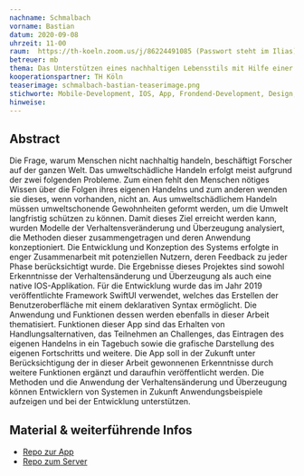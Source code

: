 ```yaml
---
nachname: Schmalbach
vorname: Bastian
datum: 2020-09-08
uhrzeit: 11-00
raum:  https://th-koeln.zoom.us/j/86224491085 (Passwort steht im Ilias) Präsentation
betreuer: mb
thema: Das Unterstützen eines nachhaltigen Lebensstils mit Hilfe einer mobilen Applikation
kooperationspartner: TH Köln
teaserimage: schmalbach-bastian-teaserimage.png
stichworte: Mobile-Development, IOS, App, Frondend-Development, Design, UX/UI, Bahavior Change, Persuasion
hinweise:
---
```


## Abstract

Die Frage, warum Menschen nicht nachhaltig handeln, beschäftigt Forscher auf der ganzen Welt. Das umweltschädliche Handeln erfolgt meist aufgrund der zwei folgenden Probleme. Zum einen fehlt den Menschen nötiges Wissen über die Folgen ihres eigenen Handelns und zum anderen wenden sie dieses, wenn vorhanden, nicht an. Aus umweltschädlichem Handeln müssen umweltschonende Gewohnheiten geformt werden, um die Umwelt langfristig schützen zu können. Damit dieses Ziel erreicht werden kann, wurden Modelle der Verhaltensveränderung und Überzeugung analysiert, die Methoden dieser zusammengetragen und deren Anwendung konzeptioniert. Die Entwicklung und Konzeption des Systems erfolgte in enger Zusammenarbeit mit potenziellen Nutzern, deren Feedback zu jeder Phase berücksichtigt wurde. Die Ergebnisse dieses Projektes sind sowohl Erkenntnisse der Verhaltensänderung und Überzeugung als auch eine native IOS-Applikation. Für die Entwicklung wurde das im Jahr 2019 veröffentlichte Framework SwiftUI verwendet, welches das Erstellen der Benutzeroberfläche mit einem deklarativen Syntax ermöglicht. Die Anwendung und Funktionen dessen werden ebenfalls in dieser Arbeit thematisiert. Funktionen dieser App sind das Erhalten von Handlungsalternativen, das Teilnehmen an Challenges, das Eintragen des eigenen Handelns in ein Tagebuch sowie die grafische Darstellung des eigenen Fortschritts und weitere. Die App soll in der Zukunft unter Berücksichtigung der in dieser Arbeit gewonnenen Erkenntnisse durch weitere Funktionen ergänzt und daraufhin veröffentlicht werden. Die Methoden und die Anwendung der Verhaltensänderung und Überzeugung können Entwicklern von Systemen in Zukunft Anwendungsbeispiele aufzeigen und bei der Entwicklung unterstützen.


## Material & weiterführende Infos
- [Repo zur App](https://github.com/bschmalb/praxisProjekt)
- [Repo zum Server](https://github.com/bschmalb/raspServer)
